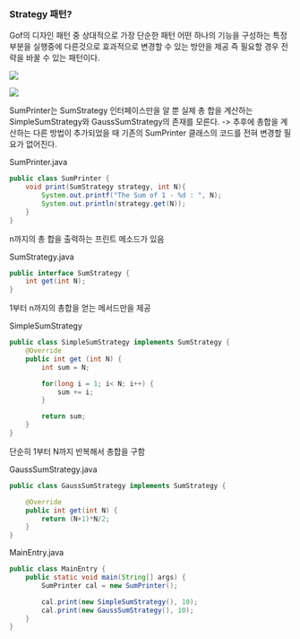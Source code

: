 ### Strategy 패턴?

Gof의 디자인 패턴 중 상대적으로 가장 단순한 패턴
어떤 하나의 기능을 구성하는 특정 부분을 실행중에 다른것으로 효과적으로 변경할 수 있는
방안을 제공 즉 필요할 경우 전략을 바꿀 수 있는 패턴이다.

![](https://velog.velcdn.com/images/sanizzang00/post/e99bb966-7be2-491d-aea7-36c83432095d/image.png)

![](https://velog.velcdn.com/images/sanizzang00/post/5eca3096-39b7-4c9b-92af-dabb0ad38c84/image.png)

SumPrinter는 SumStrategy 인터페이스만을 알 뿐 실제 총 합을 계산하는 SimpleSumStrategy와 GaussSumStrategy의
존재를 모른다.
-> 추후에 총합을 계산하는 다른 방법이 추가되었을 때 기존의 SumPrinter 클래스의 코드를 전혀 변경할 필요가 없어진다.

SumPrinter.java

```java
public class SumPrinter {
    void print(SumStrategy strategy, int N){
        System.out.printf("The Sum of 1 - %d : ", N);
        System.out.println(strategy.get(N));
    }
}
```

n까지의 총 합을 출력하는 프린트 메소드가 있음

SumStrategy.java

```java
public interface SumStrategy {
    int get(int N);
}
```

1부터 n까지의 총합을 얻는 메서드만을 제공

SimpleSumStrategy

```java
public class SimpleSumStrategy implements SumStrategy {
    @Override
    public int get (int N) {
        int sum = N;

        for(long i = 1; i< N; i++) {
            sum += i;
        }

        return sum;
    }
}
```

단순히 1부터 N까지 반복해서 총합을 구함

GaussSumStrategy.java

```java
public class GaussSumStrategy implements SumStrategy {

    @Override
    public int get(int N) {
        return (N+1)*N/2;
    }
}
```

MainEntry.java

```java
public class MainEntry {
    public static void main(String[] args) {
        SumPrinter cal = new SumPrinter();

        cal.print(new SimpleSumStrategy(), 10);
        cal.print(new GaussSumStrategy(), 10);
    }
}
```
